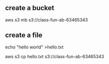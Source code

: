 ## create a  bucket

aws s3 mb s3://class-fun-ab-63465343

## create a file

echo "hello world" >hello.txt

aws s3 cp hello.txt s3://class-fun-ab-63465343